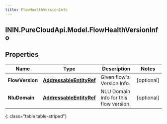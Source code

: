 ```yaml
---
title: FlowHealthVersionInfo
---
```

## ININ.PureCloudApi.Model.FlowHealthVersionInfo

## Properties

|Name | Type | Description | Notes|
|------------ | ------------- | ------------- | -------------|
| **FlowVersion** | [**AddressableEntityRef**](AddressableEntityRef.html) | Given flow&#39;s Version Info. | [optional] |
| **NluDomain** | [**AddressableEntityRef**](AddressableEntityRef.html) | NLU Domain Info for this flow version. | [optional] |
{: class="table table-striped"}


